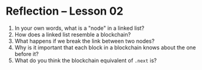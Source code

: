 # Reflection – Lesson 02

1. In your own words, what is a "node" in a linked list?
2. How does a linked list resemble a blockchain?
3. What happens if we break the link between two nodes?
4. Why is it important that each block in a blockchain knows about the one before it?
5. What do you think the blockchain equivalent of `.next` is?
